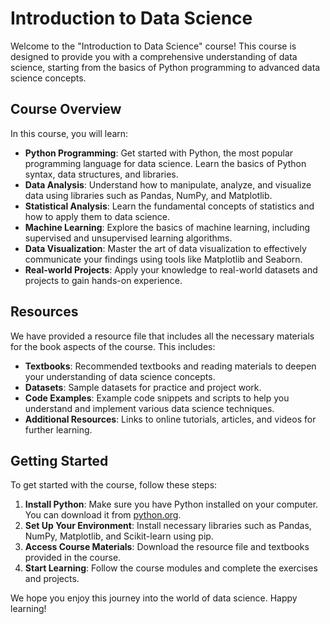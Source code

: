 # Introduction to Data Science

Welcome to the "Introduction to Data Science" course! This course is designed to provide you with a comprehensive understanding of data science, starting from the basics of Python programming to advanced data science concepts.

## Course Overview

In this course, you will learn:

- **Python Programming**: Get started with Python, the most popular programming language for data science. Learn the basics of Python syntax, data structures, and libraries.
- **Data Analysis**: Understand how to manipulate, analyze, and visualize data using libraries such as Pandas, NumPy, and Matplotlib.
- **Statistical Analysis**: Learn the fundamental concepts of statistics and how to apply them to data science.
- **Machine Learning**: Explore the basics of machine learning, including supervised and unsupervised learning algorithms.
- **Data Visualization**: Master the art of data visualization to effectively communicate your findings using tools like Matplotlib and Seaborn.
- **Real-world Projects**: Apply your knowledge to real-world datasets and projects to gain hands-on experience.

## Resources

We have provided a resource file that includes all the necessary materials for the book aspects of the course. This includes:

- **Textbooks**: Recommended textbooks and reading materials to deepen your understanding of data science concepts.
- **Datasets**: Sample datasets for practice and project work.
- **Code Examples**: Example code snippets and scripts to help you understand and implement various data science techniques.
- **Additional Resources**: Links to online tutorials, articles, and videos for further learning.

## Getting Started

To get started with the course, follow these steps:

1. **Install Python**: Make sure you have Python installed on your computer. You can download it from [python.org](https://www.python.org/).
2. **Set Up Your Environment**: Install necessary libraries such as Pandas, NumPy, Matplotlib, and Scikit-learn using pip.
3. **Access Course Materials**: Download the resource file and textbooks provided in the course.
4. **Start Learning**: Follow the course modules and complete the exercises and projects.

We hope you enjoy this journey into the world of data science. Happy learning!
